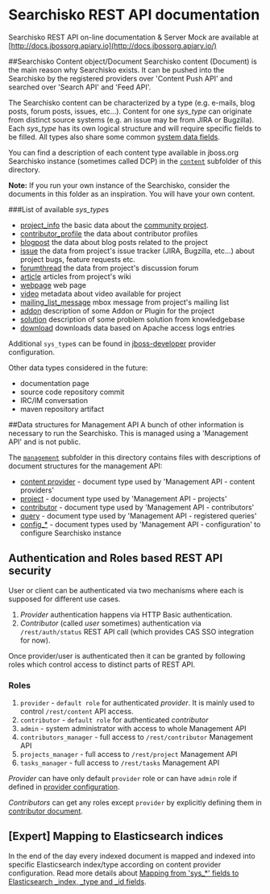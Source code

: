 Searchisko REST API documentation
=================================

Searchisko REST API on-line documentation & Server Mock are available at [http://docs.jbossorg.apiary.io](http://docs.jbossorg.apiary.io/)

##Searchisko Content object/Document
Searchisko content (Document) is the main reason why Searchisko exists. It can be pushed into the Searchisko by the 
registered providers over 'Content Push API' and searched over 'Search API' and 'Feed API'.

The Searchisko content can be characterized by a type (e.g. e-mails, blog posts, forum 
posts, issues, etc...). Content for one *sys_type* can originate from distinct source
systems (e.g. an issue may be from JIRA or Bugzilla). 
Each *sys_type* has its own logical structure and will require specific fields
to be filled. All types also share some common [system data fields](content/dcp_content_object.md).

You can find a description of each content type available in jboss.org Searchisko instance (sometimes called DCP) in the
[`content`](content) subfolder of this directory.

**Note:** If you run your own instance of the Searchisko, consider the documents in this folder 
as an inspiration. You will have your own content.

###List of available *sys_type*s

+ [project_info](content/project_info.md) the basic data about the [community project](https://www.jboss.org/projects.html). 
+ [contributor_profile](content/contributor_profile.md) the data about contributor profiles
+ [blogpost](content/blogpost.md) the data about blog posts related to the project
+ [issue](content/issue.md) the data from project's issue tracker (JIRA, Bugzilla, 
  etc...) about project bugs, feature requests etc.
+ [forumthread](content/forumthread.md) the data from project's discussion forum
+ [article](content/article.md) articles from project's wiki
+ [webpage](content/webpage.md) web page
+ [video](content/video.md) metadata about video available for project
+ [mailing_list_message](content/mailing_list_message.md) mbox message from project's mailing list
+ [addon](content/addon.md) description of some Addon or Plugin for the project
+ [solution](content/solution.md) description of some problem solution from knowledgebase
+ [download](content/download.md) downloads data based on Apache access logs entries 

Additional `sys_type`s can be found in
[jboss-developer](https://github.com/jboss-developer/www.jboss.org/blob/master/_dcp/data/provider/jboss-developer.json)
provider configuration.

Other data types considered in the future:

+ documentation page
+ source code repository commit
+ IRC/IM conversation
+ maven repository artifact

##Data structures for Management API
A bunch of other information is necessary to run the Searchisko. This is managed using a 'Management API' and is not public.
 
The [`management`](management) subfolder in this directory contains files with 
descriptions of document structures for the management API:

+ [content provider](management/content_provider.md) - document type used by 'Management API - content providers'
+ [project](management/project.md) - document type used by 'Management API - projects'
+ [contributor](management/contributor.md) - document type used by 'Management API - contributors'
+ [query](management/query.md) - document type used by 'Management API - registered queries'
+ [config_*](management)  - document types used by 'Management API - configuration' to configure Searchisko instance

## Authentication and Roles based REST API security
User or client can be authenticated via two mechanisms where each is supposed for different use cases.

1. *Provider* authentication happens via HTTP Basic authentication. 
2. *Contributor* (called *user* sometimes) authentication via `/rest/auth/status` REST API call (which provides CAS SSO integration for now).

Once provider/user is authenticated then it can be granted by following roles which control access to distinct parts of REST API.

### Roles
1. `provider` - `default role` for authenticated *provider*. It is mainly used to control `/rest/content` API access.
2. `contributor` - `default role` for authenticated *contributor*
3. `admin` - system administrator with access to whole Management API
4. `contributors_manager` - full access to `/rest/contributor` Management API
5. `projects_manager` - full access to `/rest/project` Management API
6. `tasks_manager` - full access to `/rest/tasks` Management API

*Provider* can have only default `provider` role or can have `admin` role if defined in 
[provider configuration](management/content_provider.md).

*Contributors* can get any roles except `provider` by explicitly defining them in 
[contributor document](management/contributor.md).


## [Expert] Mapping to Elasticsearch indices

In the end of the day every indexed document is mapped and indexed into specific Elasticsearch index/type according on 
content provider configuration. Read more details about [Mapping from 'sys\_*' fields to Elasticsearch \_index, \_type and \_id fields](sys_fields_to_es_fields_mapping.md).

